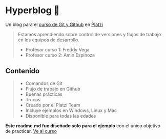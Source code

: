 # Hyperblog 🦜
Un blog para el [curso de Git y Github](https://platzi.com/cursos/git-github/ "curso de Git y Github") en [Platzi](http://platzi.com/ "Platzi")
>Estamos aprendiendo sobre control de versiones y flujos de trabajo en los equipos de desarrollo.
> - Profesor curso 1: Freddy Vega
> - Profesor curso 2: Amin Espinoza

## Contenido
> - Comandos de Git
> - Flujo de trabajo en Github
> - Buenas prácticas
> - Trucos
> - Creado por el Platzi Team
> - Incluye ejemplos en Windows, Linux y Mac
> - Disponible para todas las edades

**Este readme.md fue diseñado solo para el ejemplo** con el único objetivo de practicar.
[Ve al curso](https://platzi.com/cursos/git-github/ "Ve al curso") 
